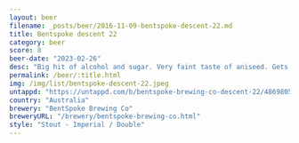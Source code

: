```yaml
---
layout: beer
filename: _posts/beer/2016-11-09-bentspoke-descent-22.md
title: Bentspoke descent 22
category: beer
score: 8
beer-date: "2023-02-26"
desc: "Big hit of alcohol and sugar. Very faint taste of aniseed. Gets better as it goes down, or maybe I just got drunker"
permalink: /beer/:title.html
img: /img/list/bentspoke-descent-22.jpeg
untappd: "https://untappd.com/b/bentspoke-brewing-co-descent-22/4869805"
country: "Australia"
brewery: "BentSpoke Brewing Co"
breweryURL: "/brewery/bentspoke-brewing-co.html"
style: "Stout - Imperial / Double"
---
```

